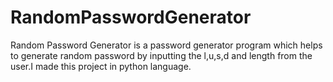 # RandomPasswordGenerator
Random Password Generator is a password generator program which helps to generate random password by inputting the l,u,s,d and length from the user.I made this project in python language.
